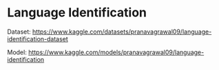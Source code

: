 # Language Identification

Dataset: https://www.kaggle.com/datasets/pranavagrawal09/language-identification-dataset

Model: https://www.kaggle.com/models/pranavagrawal09/language-identification
